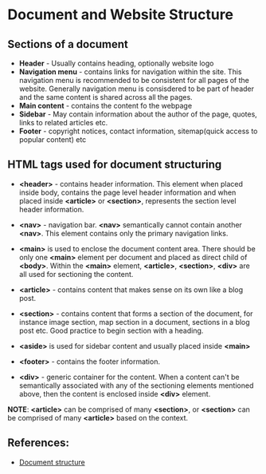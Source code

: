 # Document and Website Structure

## Sections of a document
* **Header** - Usually contains heading, optionally website logo
* **Navigation menu** - contains links for navigation within the site. This navigation menu is recommended to be consistent for all pages of the website. Generally navigation menu is consisdered to be part of header and the same content is shared across all the pages.
* **Main content** - contains the content fo the webpage
* **Sidebar** - May contain information about the author of the page, quotes, links to related articles etc.
* **Footer** - copyright notices, contact information, sitemap(quick access to popular content) etc

## HTML tags used for document structuring
* **&lt;header&gt;** - contains header information. This element when placed inside body, contains the page level header information and when placed inside **&lt;article&gt;** or **&lt;section&gt;**, represents the section level header information.

* **&lt;nav&gt;** - navigation bar. **&lt;nav&gt;** semantically cannot contain another **&lt;nav&gt;**. This element contains only the primary navigation links.

* **&lt;main&gt;** is used to enclose the document content area. There should be only one **&lt;main&gt;** element per document and placed as direct child of **&lt;body&gt;**. Within the **&lt;main&gt;** element, **&lt;article&gt;**, **&lt;section&gt;**, **&lt;div&gt;** are all used for sectioning the content.

* **&lt;article&gt;** - contains content that makes sense on its own like a blog post.

* **&lt;section&gt;** - contains content that forms a section of the document, for instance image section, map section in a document, sections in a blog post etc. Good practice to begin section with a heading.

* **&lt;aside&gt;** is used for sidebar content and usually placed inside **&lt;main&gt;**

* **&lt;footer&gt;** - contains the footer information.

* **&lt;div&gt;** - generic container for the content. When a content can't be semantically associated with any of the sectioning elements mentioned above, then the content is enclosed inside **&lt;div&gt;** element.

**NOTE**: **&lt;article&gt;** can be comprised of many **&lt;section&gt;**, or **&lt;section&gt;** can be comprised of many **&lt;article&gt;** based on the context.

## References:
* [Document structure](https://developer.mozilla.org/en-US/docs/Learn/HTML/Introduction_to_HTML/Document_and_website_structure)